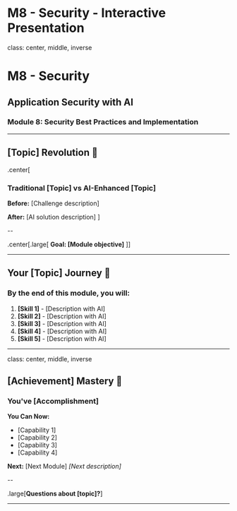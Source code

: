 # M8 - Security - Interactive Presentation

class: center, middle, inverse

# M8 - Security
## Application Security with AI

### Module 8: Security Best Practices and Implementation

---

## [Topic] Revolution 🚀

.center[
### Traditional [Topic] vs AI-Enhanced [Topic]

**Before:** [Challenge description]

**After:** [AI solution description]
]

--

.center[.large[
**Goal: [Module objective]**
]]

---

## Your [Topic] Journey 🎯

### By the end of this module, you will:

1. **[Skill 1]** - [Description with AI]
2. **[Skill 2]** - [Description with AI] 
3. **[Skill 3]** - [Description with AI]
4. **[Skill 4]** - [Description with AI]
5. **[Skill 5]** - [Description with AI]

---

class: center, middle, inverse

## [Achievement] Mastery 🎯

### You've [Accomplishment]

**You Can Now:**
- [Capability 1]
- [Capability 2]
- [Capability 3]
- [Capability 4]

**Next:** [Next Module]
*[Next description]*

--

.large[**Questions about [topic]?**]

---
